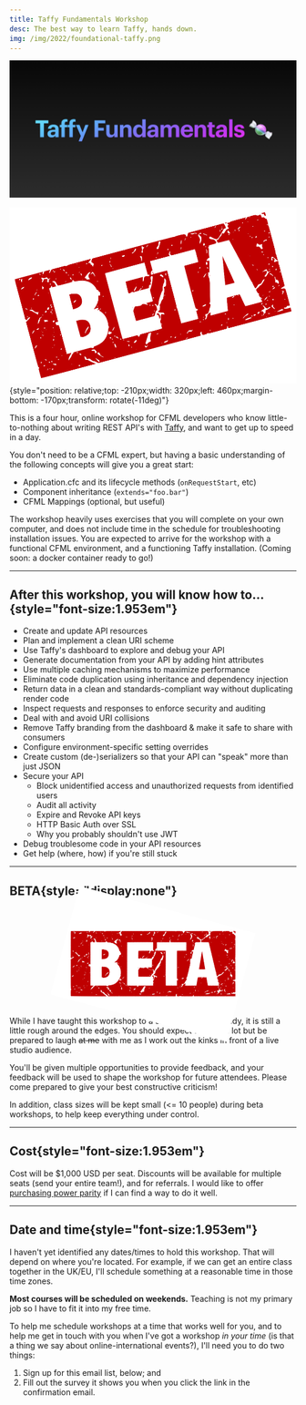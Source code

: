 ```yaml
---
title: Taffy Fundamentals Workshop
desc: The best way to learn Taffy, hands down.
img: /img/2022/foundational-taffy.png
---
```


![Taffy Fundamentals](/img/2022/taffy-fundamentals.png)

![BETA](/img/2022/beta.png){style="position: relative;top: -210px;width: 320px;left: 460px;margin-bottom: -170px;transform: rotate(-11deg)"}

This is a four hour, online workshop for CFML developers who know little-to-nothing about writing REST API's with [Taffy](https://taffy.io), and want to get up to speed in a day.

You don't need to be a CFML expert, but having a basic understanding of the following concepts will give you a great start:

- Application.cfc and its lifecycle methods (`onRequestStart`, etc)
- Component inheritance (`extends="foo.bar"`)
- CFML Mappings (optional, but useful)

The workshop heavily uses exercises that you will complete on your own computer, and does not include time in the schedule for troubleshooting installation issues. You are expected to arrive for the workshop with a functional CFML environment, and a functioning Taffy installation. (Coming soon: a docker container ready to go!)

---

## After this workshop, you will know how to...{style="font-size:1.953em"}

- Create and update API resources
- Plan and implement a clean URI scheme
- Use Taffy's dashboard to explore and debug your API
- Generate documentation from your API by adding hint attributes
- Use multiple caching mechanisms to maximize performance
- Eliminate code duplication using inheritance and dependency injection
- Return data in a clean and standards-compliant way without duplicating render code
- Inspect requests and responses to enforce security and auditing
- Deal with and avoid URI collisions
- Remove Taffy branding from the dashboard & make it safe to share with consumers
- Configure environment-specific setting overrides
- Create custom (de-)serializers so that your API can "speak" more than just JSON
- Secure your API
  - Block unidentified access and unauthorized requests from identified users
  - Audit all activity
  - Expire and Revoke API keys
  - HTTP Basic Auth over SSL
  - Why you probably shouldn't use JWT
- Debug troublesome code in your API resources
- Get help (where, how) if you're still stuck

---

## BETA{style="display:none"}

<p style="text-align:center"><img alt="BETA" src="/img/2022/beta.png" style="width: 320px;transform: rotate(15deg);margin-bottom: -24px;" /></p>

While I have taught this workshop to a small audience already, it is still a little rough around the edges. You should expect to learn a lot but be prepared to laugh ~~at me~~ with me as I work out the kinks in front of a live studio audience.

You'll be given multiple opportunities to provide feedback, and your feedback will be used to shape the workshop for future attendees. Please come prepared to give your best constructive criticism!

In addition, class sizes will be kept small (<= 10 people) during beta workshops, to help keep everything under control.

---

## Cost{style="font-size:1.953em"}

Cost will be $1,000 USD per seat. Discounts will be available for multiple seats (send your entire team!), and for referrals. I would like to offer [purchasing power parity](https://en.wikipedia.org/wiki/Purchasing_power_parity) if I can find a way to do it well.

---

## Date and time{style="font-size:1.953em"}

I haven't yet identified any dates/times to hold this workshop. That will depend on where you're located. For example, if we can get an entire class together in the UK/EU, I'll schedule something at a reasonable time in those time zones.

**Most courses will be scheduled on weekends.** Teaching is not my primary job so I have to fit it into my free time.

To help me schedule workshops at a time that works well for you, and to help me get in touch with you when I've got a workshop _in your time_ (is that a thing we say about online-international events?), I'll need you to do two things:

1. Sign up for this email list, below; and
2. Fill out the survey it shows you when you click the link in the confirmation email.

<script async data-uid="1b5ba20616" src="https://adam-tuttle.ck.page/1b5ba20616/index.js"></script>
